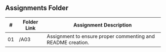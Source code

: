 ##  Assignments Folder

|   #   | Folder Link | Assignment Description |
| :---: | ----------- | ---------------------- |
|  01   | /A03 |  Assignment to ensure proper commenting and README creation.    |

